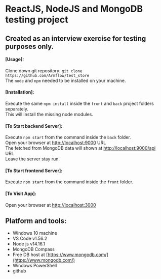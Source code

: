 # ReactJS, NodeJS and MongoDB testing project

## Created as an interview exercise for testing purposes only.


#### [Usage]:  
Clone down git repository: 
`git clone https://github.com/Armflow/test_store`<br>
The `node` and `npm` needed to be installed on your machine.  

#### [Installation]:
Execute the same `npm install` inside the `front` and `back` project folders separately.<br>
This will install the missing node modules.

#### [To Start backend Server]:
Execute `npm start` from the command inside the `back` folder. <br>
Open your browser at [http://localhost:9000](http://localhost:9000) URL<br>
The fetched from MongoDB data will shown at [http://localhost:9000/api](http://localhost:9000/api) URL<br>
Leave the server stay run.

#### [To Start frontend Server]:
Execute `npm start` from the command inside the `front` folder. 

#### [To Visit App]:
Open your browser at [http://localhost:3000](http://localhost:3000)

## Platform and tools:
* Windows 10 machine<br>
* VS Code v1.56.2<br>
* Node js v14.16.1<br>
* MongoDB Compass<br>
* Free DB host at [https://www.mongodb.com/](https://www.mongodb.com/)<br>
* Windows PowerShell<br>
* github

